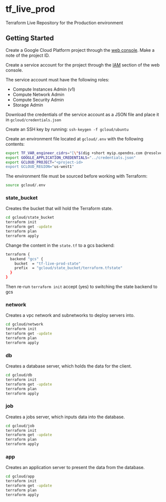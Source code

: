 # tf_live_prod

Terraform Live Repository for the Production environment

## Getting Started

Create a Google Cloud Platform project through the
[web console][gcp-web-console]. Make a note of the project ID.

Create a service account for the project through the [IAM][gcp-iam]
section of the web console.

The service account must have the following roles:

* Compute Instances Admin (v1)
* Compute Network Admin
* Compute Security Admin
* Storage Admin

Download the credentials of the service account as a JSON file and
place it in `gcloud/credentials.json`

Create an SSH key by running: `ssh-keygen -f gcloud/ubuntu`

Create an environment file located at `gcloud/.env` with the following
contents:

```sh
export TF_VAR_engineer_cidrs="[\"$(dig +short myip.opendns.com @resolver1.opendns.com)/32\"]"
export GOOGLE_APPLICATION_CREDENTIALS="../credentials.json"
export GCLOUD_PROJECT="<project-id>
export GCLOUD_REGION="us-west1"
```

The environment file must be sourced before working with Terraform:

```sh
source gcloud/.env
```

### state_bucket

Creates the bucket that will hold the Terraform state.

```sh
cd gcloud/state_bucket
terraform init
terraform get -update
terraform plan
terraform apply
```

Change the content in the `state.tf` to a gcs backend:

```sh
terraform {
  backend "gcs" {
    bucket  = "tf-live-prod-state"
    prefix  = "gcloud/state_bucket/terraform.tfstate"
  }
}
```

Then re-run `terraform init` accept (yes) to switching the state backend to gcs

### network

Creates a vpc network and subnetworks to deploy servers into.

```sh
cd gcloud/network
terraform init
terraform get -update
terraform plan
terraform apply
```

### db

Creates a database server, which holds the data for the client.

```sh
cd gcloud/db
terraform init
terraform get -update
terraform plan
terraform apply
```

### job

Creates a jobs server, which inputs data into the database.

```sh
cd gcloud/job
terraform init
terraform get -update
terraform plan
terraform apply
```

### app

Creates an application server to present the data from the database.

```sh
cd gcloud/app
terraform init
terraform get -update
terraform plan
terraform apply
```

[gcp-iam]: https://console.cloud.google.com/iam-admin/iam
[gcp-web-console]: https://console.cloud.google.com/